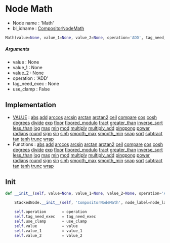 # Node Math

- Node name : 'Math'
- bl_idname : [CompositorNodeMath](https://docs.blender.org/api/current/bpy.types.CompositorNodeMath.html)


``` python
Math(value=None, value_1=None, value_2=None, operation='ADD', tag_need_exec=None, use_clamp=False, node_label=None, node_color=None)
```
##### Arguments

- value : None
- value_1 : None
- value_2 : None
- operation : 'ADD'
- tag_need_exec : None
- use_clamp : False

## Implementation

- [VALUE](/docs/Compositor/socket_VALUE.md) : [abs](/docs/Compositor/socket_VALUE.md#abs) [add](/docs/Compositor/socket_VALUE.md#add) [arccos](/docs/Compositor/socket_VALUE.md#arccos) [arcsin](/docs/Compositor/socket_VALUE.md#arcsin) [arctan](/docs/Compositor/socket_VALUE.md#arctan) [arctan2](/docs/Compositor/socket_VALUE.md#arctan2) [ceil](/docs/Compositor/socket_VALUE.md#ceil) [compare](/docs/Compositor/socket_VALUE.md#compare) [cos](/docs/Compositor/socket_VALUE.md#cos) [cosh](/docs/Compositor/socket_VALUE.md#cosh) [degrees](/docs/Compositor/socket_VALUE.md#degrees) [divide](/docs/Compositor/socket_VALUE.md#divide) [exp](/docs/Compositor/socket_VALUE.md#exp) [floor](/docs/Compositor/socket_VALUE.md#floor) [floored_modulo](/docs/Compositor/socket_VALUE.md#floored_modulo) [fract](/docs/Compositor/socket_VALUE.md#fract) [greater_than](/docs/Compositor/socket_VALUE.md#greater_than) [inverse_sqrt](/docs/Compositor/socket_VALUE.md#inverse_sqrt) [less_than](/docs/Compositor/socket_VALUE.md#less_than) [log](/docs/Compositor/socket_VALUE.md#log) [max](/docs/Compositor/socket_VALUE.md#max) [min](/docs/Compositor/socket_VALUE.md#min) [mod](/docs/Compositor/socket_VALUE.md#mod) [multiply](/docs/Compositor/socket_VALUE.md#multiply) [multiply_add](/docs/Compositor/socket_VALUE.md#multiply_add) [pingpong](/docs/Compositor/socket_VALUE.md#pingpong) [power](/docs/Compositor/socket_VALUE.md#power) [radians](/docs/Compositor/socket_VALUE.md#radians) [round](/docs/Compositor/socket_VALUE.md#round) [sign](/docs/Compositor/socket_VALUE.md#sign) [sin](/docs/Compositor/socket_VALUE.md#sin) [sinh](/docs/Compositor/socket_VALUE.md#sinh) [smooth_max](/docs/Compositor/socket_VALUE.md#smooth_max) [smooth_min](/docs/Compositor/socket_VALUE.md#smooth_min) [snap](/docs/Compositor/socket_VALUE.md#snap) [sqrt](/docs/Compositor/socket_VALUE.md#sqrt) [subtract](/docs/Compositor/socket_VALUE.md#subtract) [tan](/docs/Compositor/socket_VALUE.md#tan) [tanh](/docs/Compositor/socket_VALUE.md#tanh) [trunc](/docs/Compositor/socket_VALUE.md#trunc) [wrap](/docs/Compositor/socket_VALUE.md#wrap)
- Functions : [abs](/docs/Compositor/CompositorTree.md#abs) [add](/docs/Compositor/CompositorTree.md#add) [arccos](/docs/Compositor/CompositorTree.md#arccos) [arcsin](/docs/Compositor/CompositorTree.md#arcsin) [arctan](/docs/Compositor/CompositorTree.md#arctan) [arctan2](/docs/Compositor/CompositorTree.md#arctan2) [ceil](/docs/Compositor/CompositorTree.md#ceil) [compare](/docs/Compositor/CompositorTree.md#compare) [cos](/docs/Compositor/CompositorTree.md#cos) [cosh](/docs/Compositor/CompositorTree.md#cosh) [degrees](/docs/Compositor/CompositorTree.md#degrees) [divide](/docs/Compositor/CompositorTree.md#divide) [exp](/docs/Compositor/CompositorTree.md#exp) [floor](/docs/Compositor/CompositorTree.md#floor) [floored_modulo](/docs/Compositor/CompositorTree.md#floored_modulo) [fract](/docs/Compositor/CompositorTree.md#fract) [greater_than](/docs/Compositor/CompositorTree.md#greater_than) [inverse_sqrt](/docs/Compositor/CompositorTree.md#inverse_sqrt) [less_than](/docs/Compositor/CompositorTree.md#less_than) [log](/docs/Compositor/CompositorTree.md#log) [max](/docs/Compositor/CompositorTree.md#max) [min](/docs/Compositor/CompositorTree.md#min) [mod](/docs/Compositor/CompositorTree.md#mod) [multiply](/docs/Compositor/CompositorTree.md#multiply) [multiply_add](/docs/Compositor/CompositorTree.md#multiply_add) [pingpong](/docs/Compositor/CompositorTree.md#pingpong) [power](/docs/Compositor/CompositorTree.md#power) [radians](/docs/Compositor/CompositorTree.md#radians) [round](/docs/Compositor/CompositorTree.md#round) [sign](/docs/Compositor/CompositorTree.md#sign) [sin](/docs/Compositor/CompositorTree.md#sin) [sinh](/docs/Compositor/CompositorTree.md#sinh) [smooth_max](/docs/Compositor/CompositorTree.md#smooth_max) [smooth_min](/docs/Compositor/CompositorTree.md#smooth_min) [snap](/docs/Compositor/CompositorTree.md#snap) [sqrt](/docs/Compositor/CompositorTree.md#sqrt) [subtract](/docs/Compositor/CompositorTree.md#subtract) [tan](/docs/Compositor/CompositorTree.md#tan) [tanh](/docs/Compositor/CompositorTree.md#tanh) [trunc](/docs/Compositor/CompositorTree.md#trunc) [wrap](/docs/Compositor/CompositorTree.md#wrap)

## Init

``` python
def __init__(self, value=None, value_1=None, value_2=None, operation='ADD', tag_need_exec=None, use_clamp=False, node_label=None, node_color=None):

    StackedNode.__init__(self, 'CompositorNodeMath', node_label=node_label, node_color=node_color)

    self.operation       = operation
    self.tag_need_exec   = tag_need_exec
    self.use_clamp       = use_clamp
    self.value           = value
    self.value_1         = value_1
    self.value_2         = value_2
```
